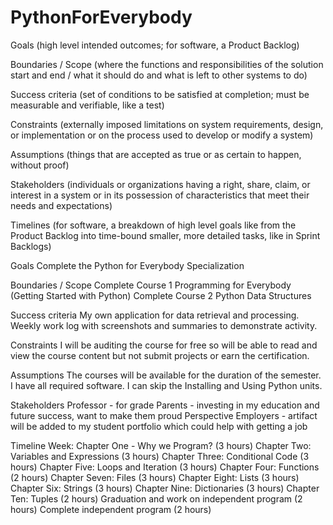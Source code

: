 # PythonForEverybody

Goals (high level intended outcomes; for software, a Product Backlog)

Boundaries / Scope (where the functions and responsibilities of the solution start and end / what it should do and what is left to other systems to do)

Success criteria (set of conditions to be satisfied at completion; must be measurable and verifiable, like a test)

Constraints (externally imposed limitations on system requirements, design, or implementation or on the process used to develop or modify a system)

Assumptions (things that are accepted as true or as certain to happen, without proof)

Stakeholders (individuals or organizations having a right, share, claim, or interest in a system or in its possession of characteristics that meet their needs and expectations)

Timelines (for software, a breakdown of high level goals like from the Product Backlog into time-bound smaller, more detailed tasks, like in Sprint Backlogs)

Goals
Complete the Python for Everybody Specialization

Boundaries / Scope
Complete Course 1 Programming for Everybody (Getting Started with Python) 
Complete Course 2 Python Data Structures

Success criteria
My own application for data retrieval and processing.
Weekly work log with screenshots and summaries to demonstrate activity.

Constraints
I will be auditing the course for free so will be able to read and view the course content but not submit projects or earn the certification.

Assumptions
The courses will be available for the duration of the semester.
I have all required software.
I can skip the Installing and Using Python units.

Stakeholders
Professor - for grade
Parents - investing in my education and future success, want to make them proud
Perspective Employers - artifact will be added to my student portfolio which could help with getting a job

Timeline
Week: 
Chapter One - Why we Program? (3 hours)
Chapter Two: Variables and Expressions (3 hours)
Chapter Three: Conditional Code (3 hours)
Chapter Five: Loops and Iteration (3 hours)
Chapter Four: Functions (2 hours)
Chapter Seven: Files (3 hours)
Chapter Eight: Lists (3 hours)
Chapter Six: Strings (3 hours)
Chapter Nine: Dictionaries (3 hours)
Chapter Ten: Tuples (2 hours)
Graduation and work on independent program (2 hours)
Complete independent program (2 hours)

